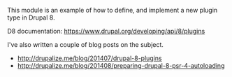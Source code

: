 This module is an example of how to define, and implement a new plugin type in Drupal 8.

D8 documentation: https://www.drupal.org/developing/api/8/plugins

I've also written a couple of blog posts on the subject.

- http://drupalize.me/blog/201407/drupal-8-plugins
- http://drupalize.me/blog/201408/preparing-drupal-8-psr-4-autoloading
